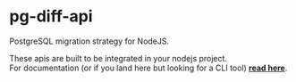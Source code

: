 # pg-diff-api
PostgreSQL migration strategy for NodeJS.

These apis are built to be integrated in your nodejs project.  
For documentation (or if you land here but looking for a CLI tool) __[read here](https://michaelsogos.github.io/pg-diff/)__.
